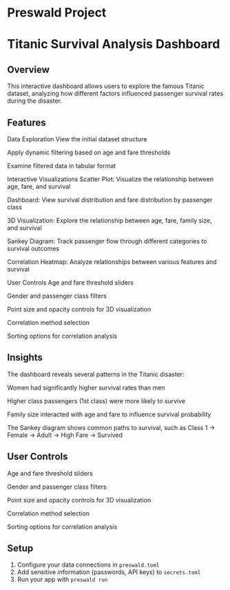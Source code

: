 # Preswald Project

# Titanic Survival Analysis Dashboard
## Overview
This interactive dashboard allows users to explore the famous Titanic dataset, analyzing how different factors influenced passenger survival rates during the disaster.

## Features
Data Exploration
View the initial dataset structure

Apply dynamic filtering based on age and fare thresholds

Examine filtered data in tabular format

Interactive Visualizations
Scatter Plot: Visualize the relationship between age, fare, and survival

Dashboard: View survival distribution and fare distribution by passenger class

3D Visualization: Explore the relationship between age, fare, family size, and survival

Sankey Diagram: Track passenger flow through different categories to survival outcomes

Correlation Heatmap: Analyze relationships between various features and survival

User Controls
Age and fare threshold sliders

Gender and passenger class filters

Point size and opacity controls for 3D visualization

Correlation method selection

Sorting options for correlation analysis

## Insights
The dashboard reveals several patterns in the Titanic disaster:

Women had significantly higher survival rates than men

Higher class passengers (1st class) were more likely to survive

Family size interacted with age and fare to influence survival probability

The Sankey diagram shows common paths to survival, such as Class 1 → Female → Adult → High Fare → Survived

## User Controls
Age and fare threshold sliders

Gender and passenger class filters

Point size and opacity controls for 3D visualization

Correlation method selection

Sorting options for correlation analysis

## Setup
1. Configure your data connections in `preswald.toml`
2. Add sensitive information (passwords, API keys) to `secrets.toml`
3. Run your app with `preswald run`